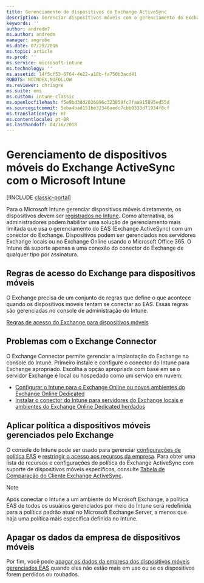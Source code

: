 ```yaml
---
title: Gerenciamento de dispositivos do Exchange ActiveSync
description: Gerenciar dispositivos móveis com o gerenciamento do Exchange ActiveSync (EAS) usando o conector do Exchange
keywords: ''
author: andredm7
ms.author: andredm
manager: angrobe
ms.date: 07/29/2016
ms.topic: article
ms.prod: ''
ms.service: microsoft-intune
ms.technology: ''
ms.assetid: 14f5cf53-6764-4e22-a18b-fa750b3acd41
ROBOTS: NOINDEX,NOFOLLOW
ms.reviewer: chrisgre
ms.suite: ems
ms.custom: intune-classic
ms.openlocfilehash: f5e9bd3dd2026096c323858fc7faa915895ed55d
ms.sourcegitcommit: 5eba4bad151be32346aedc7cbb0333d71934f8cf
ms.translationtype: HT
ms.contentlocale: pt-BR
ms.lasthandoff: 04/16/2018
---
```

# <a name="exchange-activesync-mobile-device-management-with-microsoft-intune"></a>Gerenciamento de dispositivos móveis do Exchange ActiveSync com o Microsoft Intune

[!INCLUDE [classic-portal](../includes/classic-portal.md)]

Para o Microsoft Intune gerenciar dispositivos móveis diretamente, os dispositivos devem ser [registrados no Intune](prerequisites-for-enrollment.md). Como alternativa, os administradores podem habilitar uma solução de gerenciamento mais limitada que usa o gerenciamento do EAS (Exchange ActiveSync) com um conector do Exchange. Dispositivos podem ser gerenciados nos servidores Exchange locais ou no Exchange Online usando o Microsoft Office 365. O Intune dá suporte apenas a uma conexão do conector do Exchange de qualquer tipo por assinatura.

## <a name="exchange-access-rules-for-mobile-devices"></a>Regras de acesso do Exchange para dispositivos móveis ##

O Exchange precisa de um conjunto de regras que define o que acontece quando os dispositivos móveis tentam se conectar ao EAS. Essas regras são gerenciadas no console de administração do Intune.

[Regras de acesso do Exchange para dispositivos móveis](exchange-access-rules-for-mobile-devices.md)

## <a name="install-the-exchange-connector"></a>Problemas com o Exchange Connector
O Exchange Connector permite gerenciar a implantação do Exchange no console do Intune. Primeiro instale e configure o conector do Intune para Exchange apropriado. Escolha a opção apropriada com base em se o servidor Exchange é local ou hospedado como um serviço em nuvem:

-   [Configurar o Intune para o Exchange Online ou novos ambientes do Exchange Online Dedicated](intune-service-to-service-exchange-connector.md)
-   [Instalar o conector do Intune para servidores do Exchange locais e ambientes do Exchange Online Dedicated herdados](intune-on-premises-exchange-connector.md)


## <a name="apply-policy-for-exchange-managed-mobile-devices"></a>Aplicar política a dispositivos móveis gerenciados pelo Exchange
O console do Intune pode ser usado para gerenciar [configurações de política EAS](exchange-activesync-policy-settings-in-microsoft-intune.md) e [restringir o acesso aos recursos da empresa](restrict-access-to-email-and-o365-services-with-microsoft-intune.md). Para obter uma lista de recursos e configurações de política do Exchange ActiveSync com suporte de dispositivos móveis específicos, consulte [Tabela de Comparação do Cliente Exchange ActiveSync](http://go.microsoft.com/fwlink/?LinkId=247270).

> [!NOTE]
> Após conectar o Intune a um ambiente do Microsoft Exchange, a política EAS de todos os usuários gerenciados por meio do Intune será redefinida para a política padrão atual no Microsoft Exchange Server, a menos que haja uma política mais específica definida no Intune.

## <a name="wipe-company-data-from-mobile-devices"></a>Apagar os dados da empresa de dispositivos móveis
Por fim, você pode [apagar os dados da empresa dos dispositivos móveis gerenciados EAS](wipe-for-exchange-managed-mobile-devices.md) quando eles não estão mais em uso ou se os dispositivos forem perdidos ou roubados.
